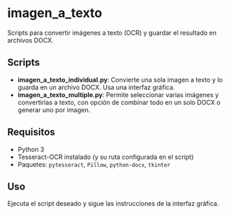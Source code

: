 # imagen_a_texto

Scripts para convertir imágenes a texto (OCR) y guardar el resultado en archivos DOCX.

## Scripts

- **imagen_a_texto_individual.py**: Convierte una sola imagen a texto y lo guarda en un archivo DOCX. Usa una interfaz gráfica.
- **imagen_a_texto_multiple.py**: Permite seleccionar varias imágenes y convertirlas a texto, con opción de combinar todo en un solo DOCX o generar uno por imagen.

## Requisitos
- Python 3
- Tesseract-OCR instalado (y su ruta configurada en el script)
- Paquetes: `pytesseract`, `Pillow`, `python-docx`, `tkinter`

## Uso
Ejecuta el script deseado y sigue las instrucciones de la interfaz gráfica.
